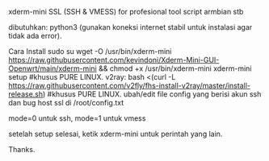 xderm-mini SSL (SSH & VMESS)
for profesional tool script armbian stb

dibutuhkan: python3 (gunakan koneksi internet stabil untuk instalasi agar tidak ada error).

Cara Install
sudo su
wget -O /usr/bin/xderm-mini https://raw.githubusercontent.com/kevindoni/Xderm-Mini-GUI-Openwrt/main/xderm-mini && chmod +x /usr/bin/xderm-mini
xderm-mini setup #khusus PURE LINUX.
v2ray:
bash <(curl -L https://raw.githubusercontent.com/v2fly/fhs-install-v2ray/master/install-release.sh) #khusus PURE LINUX.
ubah/edit file config yang berisi akun ssh dan bug host ssl di /root/config.txt

mode=0 untuk ssh, mode=1 untuk vmess

setelah setup selesai, ketik xderm-mini untuk perintah yang lain.

Thanks.
